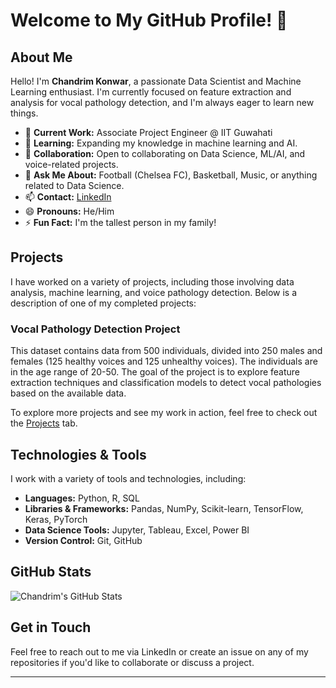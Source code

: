 # Welcome to My GitHub Profile! 👋

## About Me
Hello! I'm **Chandrim Konwar**, a passionate Data Scientist and Machine Learning enthusiast. I'm currently focused on feature extraction and analysis for vocal pathology detection, and I'm always eager to learn new things.

- 🔭 **Current Work:** Associate Project Engineer @ IIT Guwahati
- 🌱 **Learning:** Expanding my knowledge in machine learning and AI.
- 👯 **Collaboration:** Open to collaborating on Data Science, ML/AI, and voice-related projects.
- 💬 **Ask Me About:** Football (Chelsea FC), Basketball, Music, or anything related to Data Science.
- 📫 **Contact:** [LinkedIn](https://www.linkedin.com/in/chandrim-konwar-903634238/)
- 😄 **Pronouns:** He/Him
- ⚡ **Fun Fact:** I'm the tallest person in my family!

## Projects
I have worked on a variety of projects, including those involving data analysis, machine learning, and voice pathology detection. Below is a description of one of my completed projects:

### **Vocal Pathology Detection Project**
This dataset contains data from 500 individuals, divided into 250 males and females (125 healthy voices and 125 unhealthy voices). The individuals are in the age range of 20-50. The goal of the project is to explore feature extraction techniques and classification models to detect vocal pathologies based on the available data.

To explore more projects and see my work in action, feel free to check out the [Projects](#) tab.

## Technologies & Tools
I work with a variety of tools and technologies, including:

- **Languages:** Python, R, SQL
- **Libraries & Frameworks:** Pandas, NumPy, Scikit-learn, TensorFlow, Keras, PyTorch
- **Data Science Tools:** Jupyter, Tableau, Excel, Power BI
- **Version Control:** Git, GitHub

## GitHub Stats
![Chandrim's GitHub Stats](https://github-readme-stats.vercel.app/api?username=kzonemin&show_icons=true&count_private=true&hide_title=true&theme=dark)

## Get in Touch
Feel free to reach out to me via LinkedIn or create an issue on any of my repositories if you'd like to collaborate or discuss a project.

---
